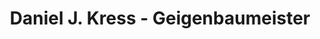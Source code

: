 ---
title: "Daniel J. Kress - Geigenbaumeister"
url: /koeln/daniel-j-kress-geigenbaumeister/
shop: Instrumente
---